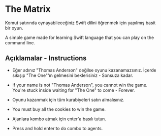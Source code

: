 
# The Matrix

Komut satırında oynayabileceğiniz Swift dilini öğrenmek için yapılmış basit bir oyun.

A simple game made for learning Swift language that you can play on the command line.

## Açıklamalar - Instructions

- Eğer adınız "Thomas Anderson" değilse oyunu kazanamazsınız. İçerde sıkışıp "The One"'ın gelmesini beklerisiniz - Sonsuza kadar.

- If your name is not "Thomas Anderson", you cannot win the game. You're stuck inside waiting for "The One" to come - Forever.

- Oyunu kazanmak için tüm kurabiyeleri satın almalısınız.

- You must buy all the cookies to win the game.

- Ajanlara kombo atmak için enter'a basılı tutun.

- Press and hold enter to do combo to agents.

